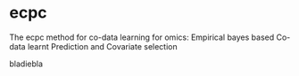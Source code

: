 # ecpc
The ecpc method for co-data learning for omics:
Empirical bayes based Co-data learnt Prediction and Covariate selection

bladiebla
